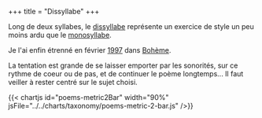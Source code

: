 +++
title = "Dissyllabe"
+++

Long de deux syllabes, le [dissyllabe](https://fr.wikipedia.org/wiki/Dissyllabe) représente un exercice de style un peu moins ardu que le [monosyllabe](../monosyllabe).

Je l'ai enfin étrenné en février [1997](../1997) dans [Bohème](../../seasons/3_troisieme_saison/boheme).

La tentation est grande de se laisser emporter par les sonorités, sur ce rythme de coeur ou de pas, et de continuer le poème longtemps... Il faut veiller à rester centré sur le sujet choisi.

{{< chartjs id="poems-metric2Bar" width="90%" jsFile="../../charts/taxonomy/poems-metric-2-bar.js" />}}

